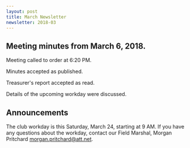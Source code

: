 ```yaml
---
layout: post
title: March Newsletter
newsletter: 2018-03
---
```

## Meeting minutes from March 6, 2018.

Meeting called to order at 6:20 PM.

Minutes accepted as published.

Treasurer's report accepted as read.

Details of the upcoming workday were discussed.

## Announcements

The club workday is this Saturday, March 24, starting at 9 AM. If you have any
questions about the workday, contact our Field Marshal, Morgan Pritchard
<morgan.pritchard@att.net>.
